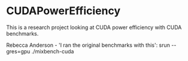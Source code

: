 # CUDAPowerEfficiency
This is a research project looking at CUDA power efficiency with CUDA benchmarks.

Rebecca Anderson - 'I ran the original benchmarks with this':
srun --gres=gpu ./mixbench-cuda
